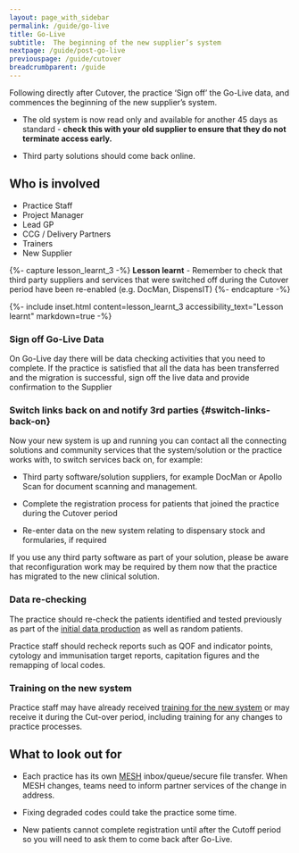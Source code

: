 ```yaml
---
layout: page_with_sidebar
permalink: /guide/go-live
title: Go-Live
subtitle:  The beginning of the new supplier’s system
nextpage: /guide/post-go-live
previouspage: /guide/cutover
breadcrumbparent: /guide
---
```



Following directly after Cutover, the practice ‘Sign off’ the Go-Live data, and commences the beginning of the new supplier’s system. 

* The old system is now read only and available for another 45 days as standard - **check this with your old supplier to ensure that they do not terminate access early.**

* Third party solutions should come back online.


## Who is involved
* Practice Staff
* Project Manager
* Lead GP
* CCG / Delivery Partners
* Trainers
* New Supplier


{%- capture lesson_learnt_3 -%}
__Lesson learnt__ - Remember to check that third party suppliers and services that were switched off during the Cutover period have been re-enabled (e.g. DocMan, DispensIT)
{%- endcapture -%}

{%- include inset.html content=lesson_learnt_3 accessibility_text="Lesson learnt" markdown=true -%}

### Sign off Go-Live Data 

On Go-Live day there will be data checking activities that you need to complete. If the practice is satisfied that all the data has been transferred and the migration is successful, sign off the live data and provide confirmation to the Supplier 

### Switch links back on and notify 3rd parties {#switch-links-back-on}

Now your new system is up and running you can contact all the connecting solutions and community services that the system/solution or the practice works with, to switch services back on, for example:

* Third party software/solution suppliers, for example DocMan or Apollo Scan for document scanning and management.

* Complete the registration process for patients that joined the practice during the Cutover period

* Re-enter data on the new system relating to dispensary stock and formularies, if required

If you use any third party software as part of your solution, please be aware that reconfiguration work may be required by them now that the practice has migrated to the new clinical solution.


### Data re-checking

The practice should re-check the patients identified and tested previously as part of the [initial data production](/prm-practice-migration/guide/initial-data-production) as well as random patients. 

Practice staff should recheck reports such as QOF and indicator points, cytology and immunisation target reports, capitation figures and the remapping of local codes.


### Training on the new system

Practice staff may have already received [training for the new system](/prm-practice-migration/guide/training) or may receive it during the Cut-over period, including training for any changes to practice processes.  

## What to look out for

 <!--* Confirm your Go-Live date with the new supplier again to make sure there is no change in their schedules.-->  

* Each practice has its own [MESH](https://digital.nhs.uk/services/message-exchange-for-social-care-and-health-mesh) inbox/queue/secure file transfer. When MESH changes, teams need to inform partner services of the change in address.  

* Fixing degraded codes could take the practice some time.
<!-- [UPLIFT] reworded the language here -->

* New patients cannot complete registration until after the Cutoff period so you will need to ask them to come back after Go-Live.

<!--## Process review

As part of your process review, your supplier will submit reports to NHS Digital to help with the continuous improvement of the migration process.

This is likely to include:

* Mapping tables

* Data migration

* Provision of Documented Data Extract

* Hazard Log and Clinical Safety Case

* Issue Logs

* Cut-over timescale
-->



